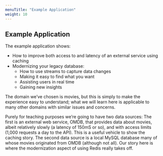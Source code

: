 ```yaml
---
menuTitle: "Example Application"
weight: 10
---
```

## Example Application
The example application shows: 
- How to improve both access to and latency of an external service using caching
- Modernizing your legacy database:
  - How to use streams to capture data changes
  - Making it easy to find what you want
  - Assisting users in real time
  - Gaining new insights


The domain we’ve chosen is movies, but this is simply to make the experience easy to understand; what we will learn here is applicable to many other domains with similar issues and concerns. 

Purely for teaching purposes we’re going to have two data sources:
The first is an external web service, OMDB, that provides data about movies, albeit relatively slowly (a latency of 150mS or so), and with access limits (1,000 requests a day to the API). This is a useful vehicle to show the caching story. 
The second data source is a local MySQL database many of whose movies originated from OMDB (although not all). Our story here is where the modernization aspect of using Redis really takes off. 
